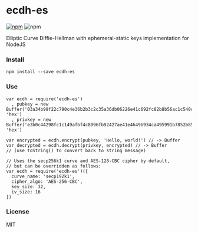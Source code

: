 # ecdh-es
[![npm](https://img.shields.io/npm/v/ecdh-es.svg)](http://npmjs.org/package/ecdh-es)
![npm](https://img.shields.io/npm/l/ecdh-es.svg)

Elliptic Curve Diffie-Hellman with ephemeral-static keys implementation for NodeJS

### Install

    npm install --save ecdh-es

### Use
    var ecdh = require('ecdh-es')
      , pubkey = new Buffer('03a34b99f22c790c4e36b2b3c2c35a36db06226e41c692fc82b8b56ac1c540c5bd', 'hex')
      , privkey = new Buffer('e3b0c44298fc1c149afbf4c8996fb92427ae41e4649b934ca495991b7852b855', 'hex')

    var encrypted = ecdh.encrypt(pubkey, 'Hello, world!') // -> Buffer
    var decrypted = ecdh.decrypt(privkey, encrypted) // -> Buffer
    // (use toString() to convert back to string message)

    // Uses the secp256k1 curve and AES-128-CBC cipher by default,
    // but can be overridden as follows:
    var ecdh = require('ecdh-es')({
      curve_name: 'secp192k1',
      cipher_algo: 'AES-256-CBC',
      key_size: 32,
      iv_size: 16
    })

###  License

MIT
